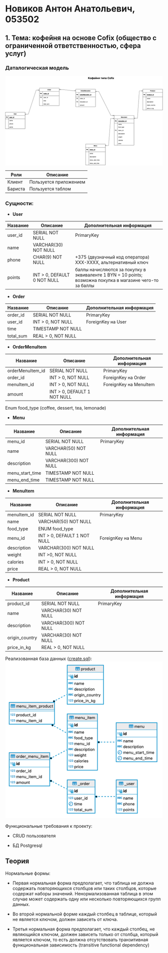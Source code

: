 # Новиков Антон Анатольевич, 053502

## 1. Тема: кофейня на основе Cofix (общество с ограниченной ответственностью, сфера услуг)

### Даталогическая модель

![image](datalogical_model.drawio.png)

| Роли    | Описание               |
| ------- | ---------------------- |
| Клиент  | Пользуется приложением |
| Бариста | Пользуется таблом      |

### Сущности:

- **User**

| Название | Описание                    | Дополнительная информация                                                                                  |
| -------- | --------------------------- | ---------------------------------------------------------------------------------------------------------- |
| user_id  | SERIAL NOT NULL             | PrimaryKey                                                                                                 |
| name     | VARCHAR(30) NOT NULL        |
| phone    | CHAR(9) NOT NULL            | +375 (двузначный код оператора) XXX-XXXX, альтернативный ключ                                              |
| points   | INT > 0, DEFAULT 0 NOT NULL | баллы начисляются за покупку в эквиваленте 1 BYN = 10 points; возможна покупка в магазине чего-то за баллы |

- **Order**

| Название  | Описание           | Дополнительная информация |
| --------- | ------------------ | ------------------------- |
| order_id  | SERIAL NOT NULL    | PrimaryKey                |
| user_id   | INT > 0, NOT NULL  | ForeignKey на User        |
| time      | TIMESTAMP NOT NULL |                           |
| total_sum | REAL > 0, NOT NULL |                           |

- **OrderMenuItem**

| Название         | Описание                    | Дополнительная информация |
| ---------------- | --------------------------- | ------------------------- |
| orderMenuItem_id | SERIAL NOT NULL             | PrimaryKey                |
| order_id         | INT > 0, NOT NULL           | ForeignKey на Order       |
| menuItem_id      | INT > 0, NOT NULL           | ForeignKey на MenuItem    |
| amount           | INT > 0, DEFAULT 1 NOT NULL |                           |

Enum food_type (сoffee, dessert, tea, lemonade)

- **Menu**

| Название        | Описание              | Дополнительная информация |
| --------------- | --------------------- | ------------------------- |
| menu_id         | SERIAL NOT NULL       | PrimaryKey                |
| name            | VARCHAR(50) NOT NULL  |                           |
| description     | VARCHAR(300) NOT NULL |                           |
| menu_start_time | TIMESTAMP NOT NULL    |                           |
| menu_end_time   | TIMESTAMP NOT NULL    |                           |

- **MenuItem**

| Название    | Описание                    | Дополнительная информация |
| ----------- | --------------------------- | ------------------------- |
| menuItem_id | SERIAL NOT NULL             | PrimaryKey                |
| name        | VARCHAR(50) NOT NULL        |                           |
| food_type   | ENUM food_type              |                           |
| menu_id     | INT > 0, DEFAULT 1 NOT NULL | ForeignKey на Menu        |
| description | VARCHAR(300) NOT NULL       |                           |
| weight      | INT >0, NOT NULL            |
| calories    | INT > 0, NOT NULL           |                           |
| price       | REAL > 0, NOT NULL          |                           |

- **Product**

| Название       | Описание              | Дополнительная информация |
| -------------- | --------------------- | ------------------------- |
| product_id     | SERIAL NOT NULL       | PrimaryKey                |
| name           | VARCHAR(30) NOT NULL  |                           |
| description    | VARCHAR(300) NOT NULL |                           |
| origin_country | VARCHAR(30) NOT NULL  |                           |
| price_in_kg    | REAL > 0, NOT NULL    |                           |

Реализованная база данных ([create.sql](create.sql)):
![image](realization.png)

Функциональные требования к проекту:

- CRUD пользователя
<!-- - магазин, в котором можно покупать кофе/десерты за бонусы
- возможность заказа кофе/десерта через сайт -->
- БД Postgresql

## Теория

Нормальные формы:

- Первая нормальная форма предполагает, что таблица не должна содержать повторяющихся столбцов или таких столбцов, которые содержат наборы значений. Ненормализованная таблица в этом случае может содержать одну или несколько повторяющихся групп данных.

- Во второй нормальной форме каждый столбец в таблице, который не является ключом, должен зависеть от ключа.

- Третья нормальная форма предполагает, что каждый столбец, не являющийся ключом, должен зависеть только от столбца, который является ключом, то есть должна отсутствовать транзитивная функциональная зависимость (transitive functional dependency)
